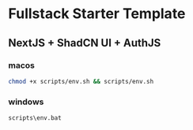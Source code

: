 # Fullstack Starter Template

## NextJS + ShadCN UI + AuthJS

### macos

```sh
chmod +x scripts/env.sh && scripts/env.sh
```

### windows

```cmd
scripts\env.bat
```
